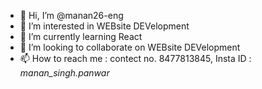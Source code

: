 - 👋 Hi, I’m @manan26-eng
- 👀 I’m interested in WEBsite DEVelopment 
- 🌱 I’m currently learning React 
- 💞️ I’m looking to collaborate on WEBsite DEVelopment
- 📫 How to reach me : contect no. 8477813845,  Insta ID : _manan_singh.panwar_ 

<!---
manan26-eng/manan26-eng is a ✨ special ✨ repository because its `README.md` (this file) appears on your GitHub profile.
You can click the Preview link to take a look at your changes.
--->
